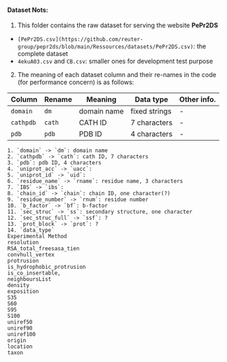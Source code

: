 #### Dataset Nots:
1. This folder contains the raw dataset for serving the website **PePr2DS**
- `[PePr2DS.csv](https://github.com/reuter-group/pepr2ds/blob/main/Ressources/datasets/PePr2DS.csv)`: the complete dataset 
- `4ekuA03.csv` and `CB.csv`: smaller ones for development test purpose

2. The meaning of each dataset column and their re-names in the code (for performance concern) is as follows:

| Column | Rename | Meaning | Data type | Other info. |
|--------|--------|---------|-----------|-------------|
| `domain` | `dm` | domain name | fixed strings |  -  |
| `cathpdb` | `cath` | CATH ID | 7 characters  | -  |
| `pdb`  | `pdb`  | PDB ID  | 4 characters | -  |

```
1. `domain` -> `dm`: domain name
2. `cathpdb` -> `cath`: cath ID, 7 characters
3. `pdb`: pdb ID, 4 characters
4. `uniprot_acc` -> `uacc`: 
5. `uniprot_id` -> `uid`:
6. `residue_name` -> `rname`: residue name, 3 characters 
7. `IBS` -> `ibs`:
8. `chain_id` -> `chain`: chain ID, one character(?)
9. `residue_number` -> `rnum`: residue number 
10. `b_factor` -> `bf`: b-factor 
11. `sec_struc` -> `ss`: secondary structure, one character
12. `sec_struc_full` -> `ssf`: ?
13. `prot_block` -> `prot`: ?
14. `data_type`
Experimental Method
resolution
RSA_total_freesasa_tien
convhull_vertex
protrusion
is_hydrophobic_protrusion
is_co_insertable,
neighboursList
density
exposition
S35
S60
S95
S100
uniref50
uniref90
uniref100
origin
location
taxon
```